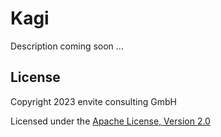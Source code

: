 # Kagi

Description coming soon ...

## License

Copyright 2023 envite consulting GmbH

Licensed under the [Apache License, Version 2.0](http://www.apache.org/licenses/LICENSE-2.0)
